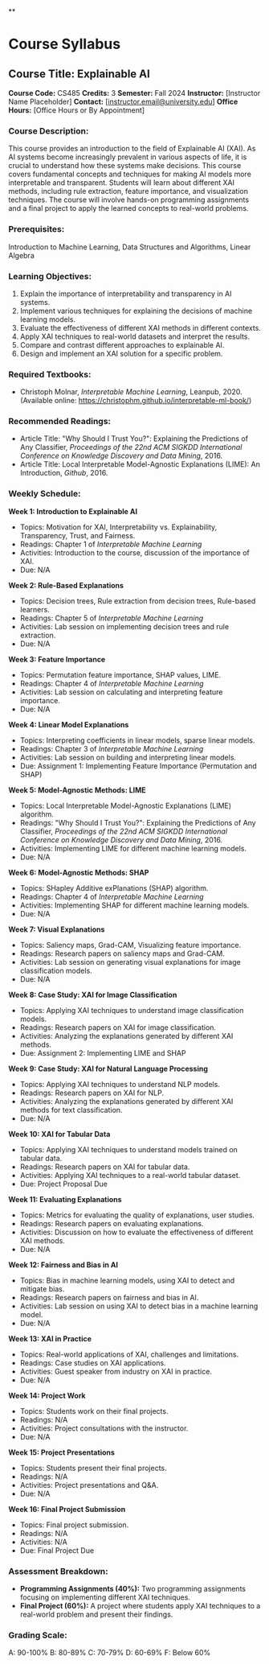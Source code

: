 **
# Course Syllabus
## Course Title: Explainable AI
**Course Code:** CS485
**Credits:** 3
**Semester:** Fall 2024
**Instructor:** [Instructor Name Placeholder]
**Contact:** [instructor.email@university.edu]
**Office Hours:** [Office Hours or By Appointment]

### Course Description:
This course provides an introduction to the field of Explainable AI (XAI). As AI systems become increasingly prevalent in various aspects of life, it is crucial to understand how these systems make decisions. This course covers fundamental concepts and techniques for making AI models more interpretable and transparent. Students will learn about different XAI methods, including rule extraction, feature importance, and visualization techniques. The course will involve hands-on programming assignments and a final project to apply the learned concepts to real-world problems.

### Prerequisites:
Introduction to Machine Learning, Data Structures and Algorithms, Linear Algebra

### Learning Objectives:
1.  Explain the importance of interpretability and transparency in AI systems.
2.  Implement various techniques for explaining the decisions of machine learning models.
3.  Evaluate the effectiveness of different XAI methods in different contexts.
4.  Apply XAI techniques to real-world datasets and interpret the results.
5.  Compare and contrast different approaches to explainable AI.
6.  Design and implement an XAI solution for a specific problem.

### Required Textbooks:
- Christoph Molnar, *Interpretable Machine Learning*, Leanpub, 2020. (Available online: https://christophm.github.io/interpretable-ml-book/)

### Recommended Readings:
- Article Title: "Why Should I Trust You?": Explaining the Predictions of Any Classifier, *Proceedings of the 22nd ACM SIGKDD International Conference on Knowledge Discovery and Data Mining*, 2016.
- Article Title: Local Interpretable Model-Agnostic Explanations (LIME): An Introduction, *Github*, 2016.

### Weekly Schedule:
**Week 1: Introduction to Explainable AI**
- Topics: Motivation for XAI, Interpretability vs. Explainability, Transparency, Trust, and Fairness.
- Readings: Chapter 1 of *Interpretable Machine Learning*
- Activities: Introduction to the course, discussion of the importance of XAI.
- Due: N/A

**Week 2: Rule-Based Explanations**
- Topics: Decision trees, Rule extraction from decision trees, Rule-based learners.
- Readings: Chapter 5 of *Interpretable Machine Learning*
- Activities: Lab session on implementing decision trees and rule extraction.
- Due: N/A

**Week 3: Feature Importance**
- Topics: Permutation feature importance, SHAP values, LIME.
- Readings: Chapter 4 of *Interpretable Machine Learning*
- Activities: Lab session on calculating and interpreting feature importance.
- Due: N/A

**Week 4: Linear Model Explanations**
- Topics: Interpreting coefficients in linear models, sparse linear models.
- Readings: Chapter 3 of *Interpretable Machine Learning*
- Activities: Lab session on building and interpreting linear models.
- Due: Assignment 1: Implementing Feature Importance (Permutation and SHAP)

**Week 5: Model-Agnostic Methods: LIME**
- Topics: Local Interpretable Model-Agnostic Explanations (LIME) algorithm.
- Readings: "Why Should I Trust You?": Explaining the Predictions of Any Classifier, *Proceedings of the 22nd ACM SIGKDD International Conference on Knowledge Discovery and Data Mining*, 2016.
- Activities: Implementing LIME for different machine learning models.
- Due: N/A

**Week 6: Model-Agnostic Methods: SHAP**
- Topics: SHapley Additive exPlanations (SHAP) algorithm.
- Readings: Chapter 4 of *Interpretable Machine Learning*
- Activities: Implementing SHAP for different machine learning models.
- Due: N/A

**Week 7: Visual Explanations**
- Topics: Saliency maps, Grad-CAM, Visualizing feature importance.
- Readings: Research papers on saliency maps and Grad-CAM.
- Activities: Lab session on generating visual explanations for image classification models.
- Due: N/A

**Week 8: Case Study: XAI for Image Classification**
- Topics: Applying XAI techniques to understand image classification models.
- Readings: Research papers on XAI for image classification.
- Activities: Analyzing the explanations generated by different XAI methods.
- Due: Assignment 2: Implementing LIME and SHAP

**Week 9: Case Study: XAI for Natural Language Processing**
- Topics: Applying XAI techniques to understand NLP models.
- Readings: Research papers on XAI for NLP.
- Activities: Analyzing the explanations generated by different XAI methods for text classification.
- Due: N/A

**Week 10: XAI for Tabular Data**
- Topics: Applying XAI techniques to understand models trained on tabular data.
- Readings: Research papers on XAI for tabular data.
- Activities: Applying XAI techniques to a real-world tabular dataset.
- Due: Project Proposal Due

**Week 11: Evaluating Explanations**
- Topics: Metrics for evaluating the quality of explanations, user studies.
- Readings: Research papers on evaluating explanations.
- Activities: Discussion on how to evaluate the effectiveness of different XAI methods.
- Due: N/A

**Week 12: Fairness and Bias in AI**
- Topics: Bias in machine learning models, using XAI to detect and mitigate bias.
- Readings: Research papers on fairness and bias in AI.
- Activities: Lab session on using XAI to detect bias in a machine learning model.
- Due: N/A

**Week 13: XAI in Practice**
- Topics: Real-world applications of XAI, challenges and limitations.
- Readings: Case studies on XAI applications.
- Activities: Guest speaker from industry on XAI in practice.
- Due: N/A

**Week 14: Project Work**
- Topics: Students work on their final projects.
- Readings: N/A
- Activities: Project consultations with the instructor.
- Due: N/A

**Week 15: Project Presentations**
- Topics: Students present their final projects.
- Readings: N/A
- Activities: Project presentations and Q&A.
- Due: N/A

**Week 16: Final Project Submission**
- Topics: Final project submission.
- Readings: N/A
- Activities: N/A
- Due: Final Project Due

### Assessment Breakdown:
*   **Programming Assignments (40%):** Two programming assignments focusing on implementing different XAI techniques.
*   **Final Project (60%):** A project where students apply XAI techniques to a real-world problem and present their findings.

### Grading Scale:
A: 90-100%
B: 80-89%
C: 70-79%
D: 60-69%
F: Below 60%